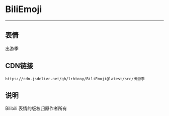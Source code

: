 
# BiliEmoji
---
## 表情
出游季
## CDN链接
```
https://cdn.jsdelivr.net/gh/lrhtony/BiliEmoji@latest/src/出游季
```
## 说明
Bilibili 表情的版权归原作者所有

